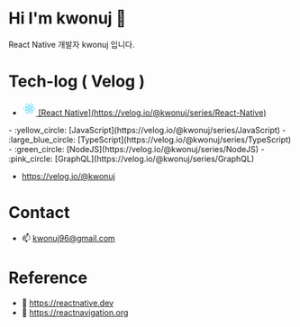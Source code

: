 
# Hi I'm kwonuj 👋
React Native 개발자 kwonuj 입니다.

# Tech-log ( Velog )
- <a href="https://velog.io/@kwonuj">
    <img 
        src="https://raw.githubusercontent.com/github/explore/80688e429a7d4ef2fca1e82350fe8e3517d3494d/topics/react-native/react-native.png"
        style="height : 25px;"/>
    [React Native](https://velog.io/@kwonuj/series/React-Native)
</a> 
- :yellow_circle: [JavaScript](https://velog.io/@kwonuj/series/JavaScript)
- :large_blue_circle: [TypeScript](https://velog.io/@kwonuj/series/TypeScript)
- :green_circle: [NodeJS](https://velog.io/@kwonuj/series/NodeJS)
- :pink_circle: [GraphQL](https://velog.io/@kwonuj/series/GraphQL)

- https://velog.io/@kwonuj

# Contact
- 📫 kwonuj96@gmail.com

# Reference
- 📌 https://reactnative.dev
- 📌 https://reactnavigation.org
